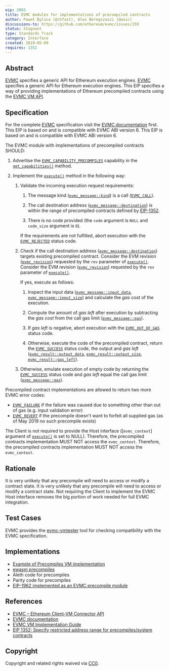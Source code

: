 ```yaml
---
eip: 2003
title: EVMC modules for implementations of precompiled contracts
author: Paweł Bylica (@chfast), Alex Beregszaszi (@axic)
discussions-to: https://github.com/ethereum/evmc/issues/259
status: Stagnant
type: Standards Track
category: Interface
created: 2019-05-09
requires: 1352
---
```


## Abstract

[EVMC][] specifies a generic API for Ethereum execution engines. [EVMC][] specifies a generic API for Ethereum execution engines. This EIP specifies a way of providing implementations of Ethereum precompiled contracts using the [EVMC VM API][].


## Specification

For the complete [EVMC][] specification visit the [EVMC documentation][] first. This EIP is based on and is compatible with EVMC ABI version 6. This EIP is based on and is compatible with EVMC ABI version 6.

The EVMC module with implementations of precompiled contracts SHOULD:

1. Advertise the [`EVMC_CAPABILITY_PRECOMPILES`][] capability in the [`get_capabilities()`][] method.

2. Implement the [`execute()`][] method in the following way:

   1. Validate the incoming execution request requirements:

      1. The message kind ([`evmc_message::kind`][]) is a call ([`EVMC_CALL`][]).

      2. The call destination address ([`evmc_message::destination`][]) is within the range of precompiled contracts defined by [EIP-1352][].

      3. There is no code provided (the `code` argument is `NULL` and `code_size` argument is `0`).

      If the requirements are not fulfilled, abort execution with the [`EVMC_REJECTED`][] status code.

   2. Check if the call destination address ([`evmc_message::destination`][]) targets existing precompiled contract. Consider the EVM revision ([`evmc_revision`][]) requested by the `rev` parameter of [`execute()`][]. Consider the EVM revision ([`evmc_revision`][]) requested by the `rev` parameter of [`execute()`][].

      If yes, execute as follows:

      1. Inspect the input data ([`evmc_message::input_data`][], [`evmc_message::input_size`][]) and calculate the _gas cost_ of the execution.

      2. Compute the amount of _gas left_ after execution by subtracting the _gas cost_ from the call gas limit ([`evmc_message::gas`][]).

      3. If _gas left_ is negative, abort execution with the [`EVMC_OUT_OF_GAS`][] status code.

      4. Otherwise, execute the code of the precompiled contract, return the [`EVMC_SUCCESS`][] status code, the output and _gas left_ ([`evmc_result::output_data`][], [`evmc_result::output_size`][], [`evmc_result::gas_left`][]).

   3. Otherwise, emulate execution of empty code by returning the [`EVMC_SUCCESS`][] status code and _gas left_ equal the call gas limit ([`evmc_message::gas`][]).

Precompiled contract implementations are allowed to return two more EVMC error codes:
- [`EVMC_FAILURE`][] if the failure was caused due to something other than out of gas (e.g. input validation error)
- [`EVMC_REVERT`][] if the precompile doesn't want to forfeit all supplied gas (as of May 2019 no such precompile exists)

The Client is not required to provide the Host interface ([`evmc_context`] argument of [`execute()`][] is set to NULL). Therefore, the precompiled contracts implementation MUST NOT access the `evmc_context`. Therefore, the precompiled contracts implementation MUST NOT access the `evmc_context`.


## Rationale

It is very unlikely that any precompile will need to access or modify a contract state. It is very unlikely that any precompile will need to access or modify a contract state. Not requiring the Client to implement the EVMC Host interface removes the big portion of work needed for full EVMC integration.


## Test Cases

EVMC provides the [evmc-vmtester][] tool for checking compatibility with the EVMC specification.


## Implementations

- [Example of Precompiles VM implementation][example_precompiles_vm.cpp]
- [ewasm precompiles][]
- Aleth code for precompiles
- Parity code for precompiles
- [EIP-1962 implemented as an EVMC precompile module](https://github.com/axic/eip1962-evmc)


## References

- [EVMC – Ethereum Client-VM Connector API][EVMC]
- [EVMC documentation][]
- [EVMC VM Implementation Guide][EVMC VM API]
- [EIP 1352: Specify restricted address range for precompiles/system contracts][EIP-1352]


## Copyright

Copyright and related rights waived via [CC0](../LICENSE.md).


[EIP-1352]: ./eip-1352.md


[EIP-1352]: ./eip-1352.md
[EVMC]: https://github.com/ethereum/evmc
[EVMC]: https://github.com/ethereum/evmc
[EVMC documentation]: https://ethereum.github.io/evmc/
[EVMC VM API]: https://ethereum.github.io/evmc/vmguide.html
[EVMC VM API]: https://ethereum.github.io/evmc/vmguide.html
[evmc-vmtester]: https://ethereum.github.io/evmc/vmtester.html
[example_precompiles_vm.cpp]: https://github.com/ethereum/evmc/blob/master/examples/example_precompiles_vm/example_precompiles_vm.cpp
[ewasm precompiles]: https://github.com/ewasm/ewasm-precompiles

[`EVMC_CALL`]: https://ethereum.github.io/evmc/group__EVMC.html#ggab2fa68a92a6828064a61e46060abc634abcf3ae29d9a88ff70b98374fc665694a
[`EVMC_CAPABILITY_PRECOMPILES`]: https://ethereum.github.io/evmc/group__EVMC.html#gga44f9ecb88cf6422a0072936494fd6ac7a43ea2aa7b099a2d67bc53c118ff3683d
[`EVMC_FAILURE`]: https://ethereum.github.io/evmc/group__EVMC.html#gga4c0be97f333c050ff45321fcaa34d920aed5b2a4afa5a47af732569445920a4a9
[`EVMC_OUT_OF_GAS`]: https://ethereum.github.io/evmc/group__EVMC.html#gga4c0be97f333c050ff45321fcaa34d920abfc47f75656c996c0b29c0553c00fc18
[`EVMC_REJECTED`]: https://ethereum.github.io/evmc/group__EVMC.html#gga4c0be97f333c050ff45321fcaa34d920a2f3e0d8777f8d974ead27ae2a6eb2005
[`EVMC_REVERT`]: https://ethereum.github.io/evmc/group__EVMC.html#gga4c0be97f333c050ff45321fcaa34d920aed708e84d49cc1270e54ec20b0ca0a05
[`EVMC_SUCCESS`]: https://ethereum.github.io/evmc/group__EVMC.html#gga4c0be97f333c050ff45321fcaa34d920a4bc3069fec2bab2a55355a72b7db68b7
[`execute()`]: https://ethereum.github.io/evmc/structevmc__instance.html#a0823ebff21f9b0395b157e8c6b14a207
[`get_capabilities()`]: https://ethereum.github.io/evmc/structevmc__instance.html#ae63b9ca898aa41cbd1e2fe86ca8f4e1c
[`evmc_message::destination`]: https://ethereum.github.io/evmc/structevmc__message.html#a88ecfaa03a85a31c6da36fa043b98cea
[`evmc_message::input_data`]: https://ethereum.github.io/evmc/structevmc__message.html#a1adee3454b105eb29cd659ee0cf65c77
[`evmc_message::input_size`]: https://ethereum.github.io/evmc/structevmc__message.html#a2cf1deebd0dbbb20f25ecdfa299f4b5d
[`evmc_message::gas`]: https://ethereum.github.io/evmc/structevmc__message.html#ae8deff46588584fa27890e74c82db5e7
[`evmc_message::kind`]: https://ethereum.github.io/evmc/structevmc__message.html#a691cb93e81d6dfd4fd7e2fa3d06a6bfa
[`evmc_result::gas_left`]: https://ethereum.github.io/evmc/structevmc__result.html#af8478c93dbcc3cb2876037c5a5afd4c0
[`evmc_result::output_data`]: https://ethereum.github.io/evmc/structevmc__result.html#a61978e85f9d795a7b9695b9cbf1748d6
[`evmc_result::output_size`]: https://ethereum.github.io/evmc/structevmc__result.html#a93bb7419aff492cdef754421c6d74e26
[`evmc_revision`]: https://ethereum.github.io/evmc/group__EVMC.html#gae5759b1590071966ccf6a505b52a0ef7
